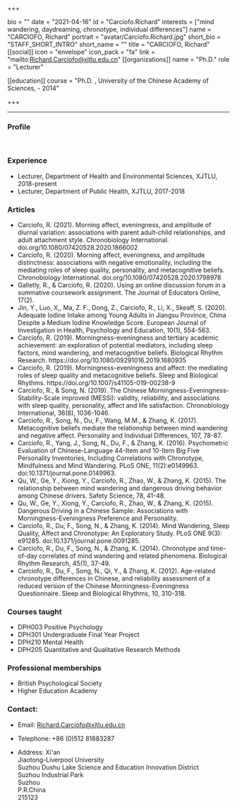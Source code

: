 +++

bio = ""
date = "2021-04-16"
id = "Carciofo.Richard"
interests = ["mind wandering, daydreaming, chronotype, individual differences"]
name = "CARCIOFO, Richard"
portrait = "avatar/Carciofo.Richard.jpg"
short_bio = "STAFF_SHORT_INTRO"
short_name = ""
title = "CARCIOFO, Richard"
[[social]]
    icon = "envelope"
    icon_pack = "fa"
    link = "mailto:Richard.Carciofo@xjtlu.edu.cn"
[[organizations]]
    name = "Ph.D."
    role = "Lecturer"

[[education]]
    course = "Ph.D. , University of the Chinese Academy of Sciences,  - 2014"

+++

<!--The following "------" (six -) means that this file will be synced with the XJTLU personal page. If you remove them, this page won't be synced.-->

------


### Profile

<br>

###  Experience

<ul> <li> Lecturer, Department of Health and Environmental Sciences, XJTLU, 2018-present </li><li> Lecturer, Department of Public Health, XJTLU, 2017-2018 </li> </ul>

###  Articles

<ul> <li> Carciofo, R. (2021). Morning affect, eveningness, and amplitude of diurnal variation: associations with parent adult-child relationships, and adult attachment style. Chronobiology International. doi.org/10.1080/07420528.2020.1866002  </li><li> Carciofo, R. (2020). Morning affect, eveningness, and amplitude distinctness: associations with negative emotionality, including the mediating roles of sleep quality, personality, and metacognitive beliefs. Chronobiology International. doi.org/10.1080/07420528.2020.1798978 </li><li> Galletly, R., & Carciofo, R. (2020). Using an online discussion forum in a summative coursework assignment. The Journal of Educators Online, 17(2). </li><li> Jin, Y., Luo, X,, Ma, Z. F., Dong, Z., Carciofo, R., Li, X., Skeaff, S. (2020). Adequate Iodine Intake among Young Adults in Jiangsu Province, China Despite a Medium Iodine Knowledge Score. European Journal of Investigation in Health, Psychology and Education, 10(1), 554-563.  </li><li> Carciofo, R. (2019). Morningness-eveningness and tertiary academic achievement: an exploration of potential mediators, including sleep factors, mind wandering, and metacognitive beliefs. Biological Rhythm Research. https://doi.org/10.1080/09291016.2019.1680935 </li><li> Carciofo, R. (2019). Morningness-eveningness and affect: the mediating roles of sleep quality and metacognitive beliefs. Sleep and Biological Rhythms. https://doi.org/10.1007/s41105-019-00238-9 </li><li> Carciofo, R., & Song, N. (2019). The Chinese Morningness-Eveningness-Stability-Scale improved (MESSi): validity, reliability, and associations with sleep quality, personality, affect and life satisfaction. Chronobiology International, 36(8), 1036-1046.  </li><li> Carciofo, R., Song, N., Du, F., Wang, M.M., & Zhang, K. (2017). Metacognitive beliefs mediate the relationship between mind wandering and negative affect. Personality and Individual Differences, 107, 78-87. </li><li> Carciofo, R., Yang, J., Song, N., Du, F., & Zhang, K. (2016). Psychometric Evaluation of Chinese-Language 44-Item and 10-Item Big Five Personality Inventories, Including Correlations with Chronotype, Mindfulness and Mind Wandering. PLoS ONE, 11(2):e0149963. doi:10.1371/journal.pone.0149963. </li><li> Qu, W., Ge, Y., Xiong, Y., Carciofo, R., Zhao, W., & Zhang, K. (2015). The relationship between mind wandering and dangerous driving behavior among Chinese drivers. Safety Science, 78, 41-48.  </li><li> Qu, W., Ge, Y., Xiong, Y., Carciofo, R., Zhao, W., & Zhang, K. (2015). Dangerous Driving in a Chinese Sample: Associations with Morningness-Eveningness Preference and Personality.  </li><li> Carciofo, R., Du, F., Song, N., & Zhang, K. (2014). Mind Wandering, Sleep Quality, Affect and Chronotype: An Exploratory Study. PLoS ONE 9(3): e91285. doi:10.1371/journal.pone.0091285. </li><li> Carciofo, R., Du, F., Song, N., & Zhang, K. (2014). Chronotype and time-of-day correlates of mind wandering and related phenomena. Biological Rhythm Research, 45(1), 37-49.  </li><li> Carciofo, R., Du, F., Song, N., Qi, Y., & Zhang, K. (2012). Age-related chronotype differences in Chinese, and reliability assessment of a reduced version of the Chinese Morningness-Eveningness Questionnaire. Sleep and Biological Rhythms, 10, 310-318. </li> </ul>

###  Courses taught

<ul> <li> DPH003 Positive Psychology </li><li> DPH301 Undergraduate Final Year Project  </li><li> DPH210 Mental Health  </li><li> DPH205 Quantitative and Qualitative Research Methods  </li> </ul>

###  Professional memberships

<ul> <li> British Psychological Society  </li><li> Higher Education Academy  </li> </ul>


### Contact:

 - Email: Richard.Carciofo@xjtlu.edu.cn

 - Telephone: +86 (0)512 81883287

 - Address: Xi'an<br>Jiaotong-Liverpool University <br> Suzhou Dushu Lake Science and Education Innovation District <br> Suzhou Industrial Park <br> Suzhou <br> P.R.China<br> 215123<br><br>
